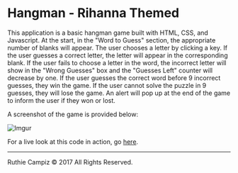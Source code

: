 # Hangman - Rihanna Themed

This application is a basic hangman game built with HTML, CSS, and Javascript. At the start, in the "Word to Guess" section, the appropriate number of blanks will appear. The user chooses a letter by clicking a key. If the user guesses a correct letter, the letter will appear in the corresponding blank. If the user fails to choose a letter in the word, the incorrect letter will show in the "Wrong Guesses" box and the "Guesses Left" counter will decrease by one. If the user guesses the correct word before 9 incorrect guesses, they win the game. If the user cannot solve the puzzle in 9 guesses, they will lose the game. An alert will pop up at the end of the game to inform the user if they won or lost.   

A screenshot of the game is provided below:

![Imgur](https://i.imgur.com/p40lhAF.png)

For a live look at this code in action, go [here](https://ruthieirl.github.io/Hangman-Game/).

- - -

Ruthie Campiz © 2017 All Rights Reserved.